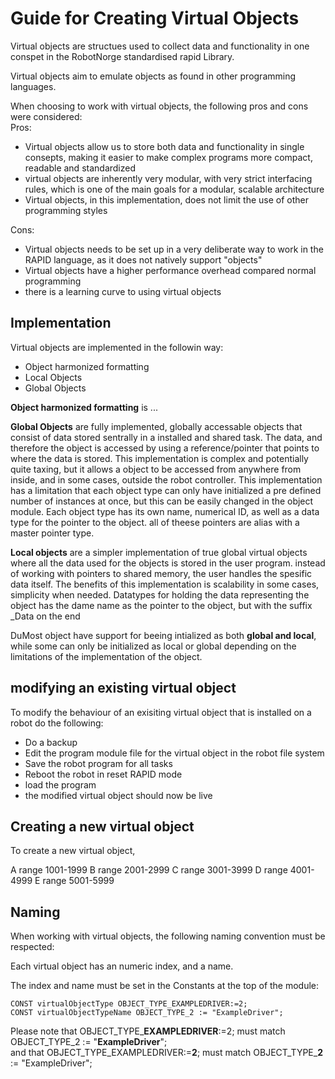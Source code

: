 # Guide for Creating Virtual Objects

Virtual objects are structues used to collect data and functionality in one conspet in the RobotNorge standardised rapid Library.

Virtual objects aim to emulate objects as found in other programming languages.

When choosing to work with virtual objects, the following pros and cons were considered:  
Pros:
- Virtual objects allow us to store both data and functionality in single consepts, making it easier to make complex programs more compact, readable and standardized
- virtual objects are inherently very modular, with very strict interfacing rules, which is one of the main goals for a modular, scalable architecture
- Virtual objects, in this implementation, does not limit the use of other programming styles  

Cons:
- Virtual objects needs to be set up in a very deliberate way to work in the RAPID language, as it does not natively support "objects"
- Virtual objects have a higher performance overhead compared normal programming
- there is a learning curve to using virtual objects

## Implementation
Virtual objects are implemented in the followin way:
- Object harmonized formatting
- Local Objects
- Global Objects

**Object harmonized formatting** is ...

**Global Objects** are fully implemented, globally accessable objects that consist of data stored sentrally in a installed and shared task. The data, and therefore the object is accessed by using a reference/pointer that points to where the data is stored. This implementation is complex and potentially quite taxing, but it allows a object to be accessed from anywhere from inside, and in some cases, outside the robot controller. 
This implementation has a limitation that each object type can only have initialized a pre defined number of instances at once, but this can be easily changed in the object module.
Each object type has its own name, numerical ID, as well as a data type for the pointer to the object. all of theese pointers are alias with a master pointer type.

**Local objects** are a simpler implementation of true global virtual objects where all the data used for the objects is stored in the user program. instead of working with pointers to shared memory, the user handles the spesific data itself. The benefits of this implementation is scalability in some cases, simplicity when needed. 
Datatypes for holding the data representing the object has the dame name as the pointer to the object, but with the suffix _Data on the end


 
DuMost object have support for beeing intialized as both **global and local**, while some can only be initialized as local or global depending on the limitations of the implementation of the object.


## modifying an existing virtual object
To modify the behaviour of an exisiting virtual object that is installed on a robot do the following:

- Do a backup
- Edit the program module file for the virtual object in the robot file system
- Save the robot program for all tasks
- Reboot the robot in reset RAPID mode
- load the program
- the modified virtual object should now be live

## Creating a new virtual object

To create a new virtual object, 

A range 1001-1999
B range 2001-2999
C range 3001-3999
D range 4001-4999
E range 5001-5999


## Naming

When working with virtual objects, the following naming convention must be respected:

Each virtual object has an numeric index, and a name.

The index and name must be set in the Constants at the top of the module:

```
CONST virtualObjectType OBJECT_TYPE_EXAMPLEDRIVER:=2;  
CONST virtualObjectTypeName OBJECT_TYPE_2 := "ExampleDriver";
```

Please note that OBJECT_TYPE_**EXAMPLEDRIVER**:=2; must match OBJECT_TYPE_2 := "**ExampleDriver**";  
and that OBJECT_TYPE_EXAMPLEDRIVER:=**2**; must match OBJECT_TYPE_**2** := "ExampleDriver";
